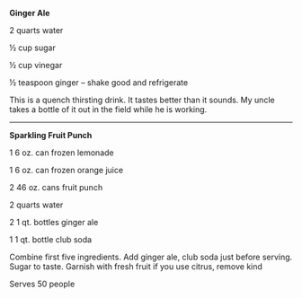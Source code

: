 **Ginger Ale**

2 quarts water

½ cup sugar

½ cup vinegar

½ teaspoon ginger – shake good and refrigerate

This is a quench thirsting drink. It tastes better than it sounds. My uncle takes a bottle of it out in the field while he is working.

---

  
	

**Sparkling Fruit Punch**

1 6 oz. can frozen lemonade

1 6 oz. can frozen orange juice

2 46 oz. cans fruit punch

2 quarts water

2 1 qt. bottles ginger ale

1 1 qt. bottle club soda

  


Combine first five ingredients. Add ginger ale, club soda just before serving. Sugar to taste. Garnish with fresh fruit if you use citrus, remove kind

  


Serves 50 people

